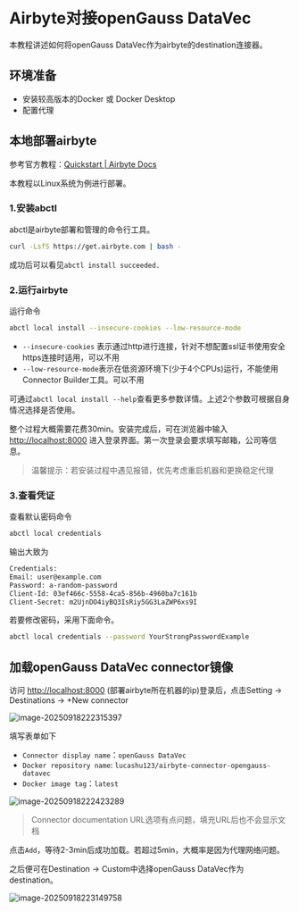 # Airbyte对接openGauss DataVec

本教程讲述如何将openGauss DataVec作为airbyte的destination连接器。

## 环境准备

- 安装较高版本的Docker 或 Docker Desktop
- 配置代理

## 本地部署airbyte

参考官方教程：[Quickstart | Airbyte Docs](https://docs.airbyte.com/platform/using-airbyte/getting-started/oss-quickstart)

本教程以Linux系统为例进行部署。

### 1.安装abctl

abctl是airbyte部署和管理的命令行工具。

```bash
curl -LsfS https://get.airbyte.com | bash -
```

成功后可以看见`abctl install succeeded.`

### 2.运行airbyte

运行命令

```bash
abctl local install --insecure-cookies --low-resource-mode
```

- `--insecure-cookies` 表示通过http进行连接，针对不想配置ssl证书使用安全https连接时适用，可以不用
- `--low-resource-mode`表示在低资源环境下(少于4个CPUs)运行，不能使用Connector Builder工具。可以不用

可通过`abctl local install --help`查看更多参数详情。上述2个参数可根据自身情况选择是否使用。



整个过程大概需要花费30min。安装完成后，可在浏览器中输入 [http://localhost:8000](http://localhost:8000/) 进入登录界面。第一次登录会要求填写邮箱，公司等信息。

> 温馨提示：若安装过程中遇见报错，优先考虑重启机器和更换稳定代理

### 3.查看凭证

查看默认密码命令

```bash
abctl local credentials
```

输出大致为

```bash
Credentials:
Email: user@example.com
Password: a-random-password
Client-Id: 03ef466c-5558-4ca5-856b-4960ba7c161b
Client-Secret: m2UjnDO4iyBQ3IsRiy5GG3LaZWP6xs9I
```

若要修改密码，采用下面命令。

```bash
abctl local credentials --password YourStrongPasswordExample
```



## 加载openGauss DataVec connector镜像

访问 [http://localhost:8000](http://localhost:8000/) (部署airbyte所在机器的ip)登录后，点击Setting -> Destinations -> +New connector

![image-20250918222315397](C:\Users\胡力俨\AppData\Roaming\Typora\typora-user-images\image-20250918222315397.png)

填写表单如下

- `Connector display name`：`openGauss DataVec`
- `Docker repository name`:  `lucashu123/airbyte-connector-opengauss-datavec`
- `Docker image tag`：`latest`

![image-20250918222423289](C:\Users\胡力俨\AppData\Roaming\Typora\typora-user-images\image-20250918222423289.png)

> Connector documentation URL选项有点问题，填充URL后也不会显示文档

点击`Add`，等待2-3min后成功加载。若超过5min，大概率是因为代理网络问题。



之后便可在Destination -> Custom中选择openGauss DataVec作为destination。

![image-20250918223149758](C:\Users\胡力俨\AppData\Roaming\Typora\typora-user-images\image-20250918223149758.png)



